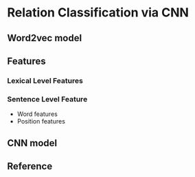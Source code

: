 # Relation Classification via CNN
## Word2vec model
## Features
### Lexical Level Features
### Sentence Level Feature
- Word features
- Position features
## CNN model
## 
## Reference
